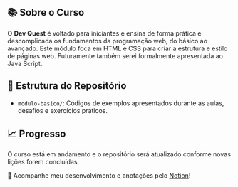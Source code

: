 ## 📚 Sobre o Curso

O **Dev Quest** é voltado para iniciantes e ensina de forma prática e descomplicada os fundamentos da programação web, do básico ao avançado. Este módulo foca em HTML e CSS para criar a estrutura e estilo de páginas web. Futuramente também serei formalmente apresentada ao Java Script.



## 📂 Estrutura do Repositório

- `modulo-basico/`: Códigos de exemplos apresentados durante as aulas, desafios e exercícios práticos.



## 📈 Progresso

O curso está em andamento e o repositório será atualizado conforme novas lições forem concluídas.



 :link:  Acompanhe meu desenvolvimento e anotações pelo [Notion](https://glowing-scilla-18d.notion.site/Resumos-DevQuest-121bf6c7b63d80158563fec2ba0f7633?pvs=4)!
